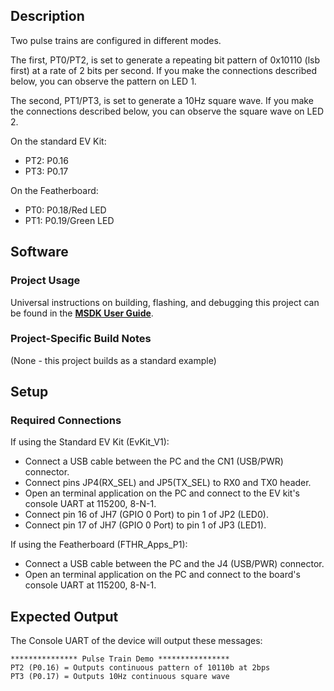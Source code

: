 ## Description

Two pulse trains are configured in different modes.  

The first, PT0/PT2, is set to generate a repeating bit pattern of 0x10110 (lsb first) at a rate of 2 bits per second.  If you make the connections described below, you can observe the pattern on LED 1.

The second, PT1/PT3, is set to generate a 10Hz square wave.  If you make the connections described below, you can observe the square wave on LED 2.

On the standard EV Kit:
-    PT2: P0.16
-    PT3: P0.17

On the Featherboard:
-    PT0: P0.18/Red LED
-    PT1: P0.19/Green LED


## Software

### Project Usage

Universal instructions on building, flashing, and debugging this project can be found in the **[MSDK User Guide](https://analog-devices-msdk.github.io/msdk/USERGUIDE/)**.

### Project-Specific Build Notes

(None - this project builds as a standard example)

## Setup

### Required Connections
If using the Standard EV Kit (EvKit_V1):
-   Connect a USB cable between the PC and the CN1 (USB/PWR) connector.
-   Connect pins JP4(RX_SEL) and JP5(TX_SEL) to RX0 and TX0  header.
-   Open an terminal application on the PC and connect to the EV kit's console UART at 115200, 8-N-1.
-   Connect pin 16 of JH7 (GPIO 0 Port) to pin 1 of JP2 (LED0).
-   Connect pin 17 of JH7 (GPIO 0 Port) to pin 1 of JP3 (LED1).

If using the Featherboard (FTHR\_Apps\_P1):
-   Connect a USB cable between the PC and the J4 (USB/PWR) connector.
-   Open an terminal application on the PC and connect to the board's console UART at 115200, 8-N-1.

## Expected Output

The Console UART of the device will output these messages:

```
*************** Pulse Train Demo ****************
PT2 (P0.16) = Outputs continuous pattern of 10110b at 2bps
PT3 (P0.17) = Outputs 10Hz continuous square wave
```

